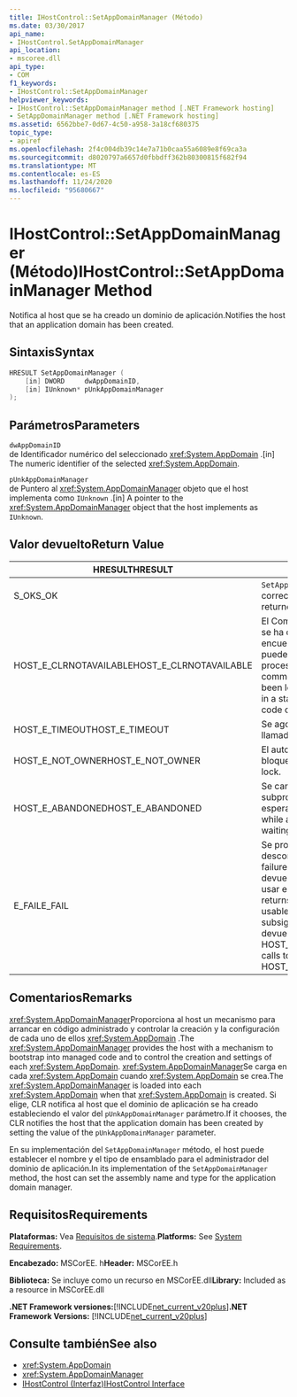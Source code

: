 ```yaml
---
title: IHostControl::SetAppDomainManager (Método)
ms.date: 03/30/2017
api_name:
- IHostControl.SetAppDomainManager
api_location:
- mscoree.dll
api_type:
- COM
f1_keywords:
- IHostControl::SetAppDomainManager
helpviewer_keywords:
- IHostControl::SetAppDomainManager method [.NET Framework hosting]
- SetAppDomainManager method [.NET Framework hosting]
ms.assetid: 6562bbe7-0d67-4c50-a958-3a18cf680375
topic_type:
- apiref
ms.openlocfilehash: 2f4c004db39c14e7a71b0caa55a6089e8f69ca3a
ms.sourcegitcommit: d8020797a6657d0fbbdff362b80300815f682f94
ms.translationtype: MT
ms.contentlocale: es-ES
ms.lasthandoff: 11/24/2020
ms.locfileid: "95680667"
---
```

# <a name="ihostcontrolsetappdomainmanager-method"></a><span data-ttu-id="6d764-102">IHostControl::SetAppDomainManager (Método)</span><span class="sxs-lookup"><span data-stu-id="6d764-102">IHostControl::SetAppDomainManager Method</span></span>

<span data-ttu-id="6d764-103">Notifica al host que se ha creado un dominio de aplicación.</span><span class="sxs-lookup"><span data-stu-id="6d764-103">Notifies the host that an application domain has been created.</span></span>  
  
## <a name="syntax"></a><span data-ttu-id="6d764-104">Sintaxis</span><span class="sxs-lookup"><span data-stu-id="6d764-104">Syntax</span></span>  
  
```cpp  
HRESULT SetAppDomainManager (  
    [in] DWORD     dwAppDomainID,  
    [in] IUnknown* pUnkAppDomainManager  
);  
```  
  
## <a name="parameters"></a><span data-ttu-id="6d764-105">Parámetros</span><span class="sxs-lookup"><span data-stu-id="6d764-105">Parameters</span></span>  

 `dwAppDomainID`  
 <span data-ttu-id="6d764-106">de Identificador numérico del seleccionado <xref:System.AppDomain> .</span><span class="sxs-lookup"><span data-stu-id="6d764-106">[in] The numeric identifier of the selected <xref:System.AppDomain>.</span></span>  
  
 `pUnkAppDomainManager`  
 <span data-ttu-id="6d764-107">de Puntero al <xref:System.AppDomainManager> objeto que el host implementa como `IUnknown` .</span><span class="sxs-lookup"><span data-stu-id="6d764-107">[in] A pointer to the <xref:System.AppDomainManager> object that the host implements as `IUnknown`.</span></span>  
  
## <a name="return-value"></a><span data-ttu-id="6d764-108">Valor devuelto</span><span class="sxs-lookup"><span data-stu-id="6d764-108">Return Value</span></span>  
  
|<span data-ttu-id="6d764-109">HRESULT</span><span class="sxs-lookup"><span data-stu-id="6d764-109">HRESULT</span></span>|<span data-ttu-id="6d764-110">Descripción</span><span class="sxs-lookup"><span data-stu-id="6d764-110">Description</span></span>|  
|-------------|-----------------|  
|<span data-ttu-id="6d764-111">S_OK</span><span class="sxs-lookup"><span data-stu-id="6d764-111">S_OK</span></span>|<span data-ttu-id="6d764-112">`SetAppDomainManager` se devolvió correctamente.</span><span class="sxs-lookup"><span data-stu-id="6d764-112">`SetAppDomainManager` returned successfully.</span></span>|  
|<span data-ttu-id="6d764-113">HOST_E_CLRNOTAVAILABLE</span><span class="sxs-lookup"><span data-stu-id="6d764-113">HOST_E_CLRNOTAVAILABLE</span></span>|<span data-ttu-id="6d764-114">El Common Language Runtime (CLR) no se ha cargado en un proceso o el CLR se encuentra en un estado en el que no puede ejecutar código administrado ni procesar la llamada correctamente.</span><span class="sxs-lookup"><span data-stu-id="6d764-114">The common language runtime (CLR) has not been loaded into a process, or the CLR is in a state in which it cannot run managed code or process the call successfully.</span></span>|  
|<span data-ttu-id="6d764-115">HOST_E_TIMEOUT</span><span class="sxs-lookup"><span data-stu-id="6d764-115">HOST_E_TIMEOUT</span></span>|<span data-ttu-id="6d764-116">Se agotó el tiempo de espera de la llamada.</span><span class="sxs-lookup"><span data-stu-id="6d764-116">The call timed out.</span></span>|  
|<span data-ttu-id="6d764-117">HOST_E_NOT_OWNER</span><span class="sxs-lookup"><span data-stu-id="6d764-117">HOST_E_NOT_OWNER</span></span>|<span data-ttu-id="6d764-118">El autor de la llamada no posee el bloqueo.</span><span class="sxs-lookup"><span data-stu-id="6d764-118">The caller does not own the lock.</span></span>|  
|<span data-ttu-id="6d764-119">HOST_E_ABANDONED</span><span class="sxs-lookup"><span data-stu-id="6d764-119">HOST_E_ABANDONED</span></span>|<span data-ttu-id="6d764-120">Se canceló un evento mientras un subproceso o fibra bloqueados estaba esperando en él.</span><span class="sxs-lookup"><span data-stu-id="6d764-120">An event was canceled while a blocked thread or fiber was waiting on it.</span></span>|  
|<span data-ttu-id="6d764-121">E_FAIL</span><span class="sxs-lookup"><span data-stu-id="6d764-121">E_FAIL</span></span>|<span data-ttu-id="6d764-122">Se produjo un error grave desconocido.</span><span class="sxs-lookup"><span data-stu-id="6d764-122">An unknown catastrophic failure occurred.</span></span> <span data-ttu-id="6d764-123">Cuando un método devuelve E_FAIL, CLR ya no se puede usar en el proceso.</span><span class="sxs-lookup"><span data-stu-id="6d764-123">When a method returns E_FAIL, the CLR is no longer usable within the process.</span></span> <span data-ttu-id="6d764-124">Las llamadas subsiguientes a métodos de hospedaje devuelven HOST_E_CLRNOTAVAILABLE.</span><span class="sxs-lookup"><span data-stu-id="6d764-124">Subsequent calls to hosting methods return HOST_E_CLRNOTAVAILABLE.</span></span>|  
  
## <a name="remarks"></a><span data-ttu-id="6d764-125">Comentarios</span><span class="sxs-lookup"><span data-stu-id="6d764-125">Remarks</span></span>  

 <span data-ttu-id="6d764-126"><xref:System.AppDomainManager>Proporciona al host un mecanismo para arrancar en código administrado y controlar la creación y la configuración de cada uno de ellos <xref:System.AppDomain> .</span><span class="sxs-lookup"><span data-stu-id="6d764-126">The <xref:System.AppDomainManager> provides the host with a mechanism to bootstrap into managed code and to control the creation and settings of each <xref:System.AppDomain>.</span></span> <span data-ttu-id="6d764-127"><xref:System.AppDomainManager>Se carga en cada <xref:System.AppDomain> cuando <xref:System.AppDomain> se crea.</span><span class="sxs-lookup"><span data-stu-id="6d764-127">The <xref:System.AppDomainManager> is loaded into each <xref:System.AppDomain> when that <xref:System.AppDomain> is created.</span></span> <span data-ttu-id="6d764-128">Si elige, CLR notifica al host que el dominio de aplicación se ha creado estableciendo el valor del `pUnkAppDomainManager` parámetro.</span><span class="sxs-lookup"><span data-stu-id="6d764-128">If it chooses, the CLR notifies the host that the application domain has been created by setting the value of the `pUnkAppDomainManager` parameter.</span></span>  
  
 <span data-ttu-id="6d764-129">En su implementación del `SetAppDomainManager` método, el host puede establecer el nombre y el tipo de ensamblado para el administrador del dominio de aplicación.</span><span class="sxs-lookup"><span data-stu-id="6d764-129">In its implementation of the `SetAppDomainManager` method, the host can set the assembly name and type for the application domain manager.</span></span>  
  
## <a name="requirements"></a><span data-ttu-id="6d764-130">Requisitos</span><span class="sxs-lookup"><span data-stu-id="6d764-130">Requirements</span></span>  

 <span data-ttu-id="6d764-131">**Plataformas:** Vea [Requisitos de sistema](../../get-started/system-requirements.md).</span><span class="sxs-lookup"><span data-stu-id="6d764-131">**Platforms:** See [System Requirements](../../get-started/system-requirements.md).</span></span>  
  
 <span data-ttu-id="6d764-132">**Encabezado:** MSCorEE. h</span><span class="sxs-lookup"><span data-stu-id="6d764-132">**Header:** MSCorEE.h</span></span>  
  
 <span data-ttu-id="6d764-133">**Biblioteca:** Se incluye como un recurso en MSCorEE.dll</span><span class="sxs-lookup"><span data-stu-id="6d764-133">**Library:** Included as a resource in MSCorEE.dll</span></span>  
  
 <span data-ttu-id="6d764-134">**.NET Framework versiones:**[!INCLUDE[net_current_v20plus](../../../../includes/net-current-v20plus-md.md)]</span><span class="sxs-lookup"><span data-stu-id="6d764-134">**.NET Framework Versions:** [!INCLUDE[net_current_v20plus](../../../../includes/net-current-v20plus-md.md)]</span></span>  
  
## <a name="see-also"></a><span data-ttu-id="6d764-135">Consulte también</span><span class="sxs-lookup"><span data-stu-id="6d764-135">See also</span></span>

- <xref:System.AppDomain>
- <xref:System.AppDomainManager>
- [<span data-ttu-id="6d764-136">IHostControl (Interfaz)</span><span class="sxs-lookup"><span data-stu-id="6d764-136">IHostControl Interface</span></span>](ihostcontrol-interface.md)
